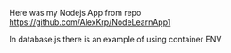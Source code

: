 Here was my Nodejs App from repo https://github.com/AlexKrp/NodeLearnApp1

In database.js there is an example of using container ENV
